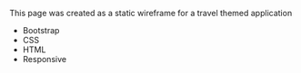 This page was created as a static wireframe for a travel themed application
- Bootstrap
- CSS
- HTML
- Responsive
